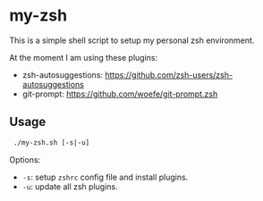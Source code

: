 # my-zsh

This is a simple shell script to setup my personal zsh environment.

At the moment I am using these plugins:

- zsh-autosuggestions: https://github.com/zsh-users/zsh-autosuggestions
- git-prompt: https://github.com/woefe/git-prompt.zsh

## Usage

```bash
 ./my-zsh.sh [-s|-u]
```

Options:

- `-s`: setup `zshrc` config file and install plugins.
- `-u`: update all zsh plugins.
